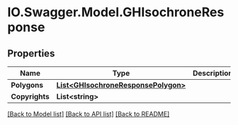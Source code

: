 # IO.Swagger.Model.GHIsochroneResponse
## Properties

Name | Type | Description | Notes
------------ | ------------- | ------------- | -------------
**Polygons** | [**List&lt;GHIsochroneResponsePolygon&gt;**](GHIsochroneResponsePolygon.md) |  | [optional] 
**Copyrights** | **List&lt;string&gt;** |  | [optional] 

[[Back to Model list]](../README.md#documentation-for-models) [[Back to API list]](../README.md#documentation-for-api-endpoints) [[Back to README]](../README.md)

